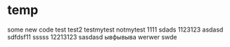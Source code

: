 # temp
some new code
test
test2
testmytest
notmytest
1111
sdads
1123123
asdasd
sdfdsf11
sssss
12213123
sasdasd
ывфывыва
werwer
swde
